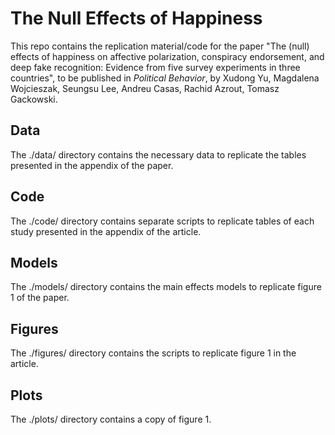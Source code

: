 # The Null Effects of Happiness

This repo contains the replication material/code for the paper "The (null) effects of happiness on affective polarization, conspiracy endorsement, and deep fake recognition: Evidence from five survey experiments in three countries", to be published in *Political Behavior*, by Xudong Yu, Magdalena Wojcieszak, Seungsu Lee, Andreu Casas, Rachid Azrout, Tomasz Gackowski.

## Data
The ./data/ directory contains the necessary data to replicate the tables presented in the appendix of the paper.

## Code
The ./code/ directory contains separate scripts to replicate tables of each study presented in the appendix of the article. 

## Models
The ./models/ directory contains the main effects models to replicate figure 1 of the paper.

## Figures
The ./figures/ directory contains the scripts to replicate figure 1 in the article. 

## Plots
The ./plots/ directory contains a copy of figure 1.